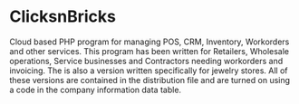 # ClicksnBricks
Cloud based PHP program for managing POS, CRM, Inventory, Workorders and other services. This program has been written for Retailers, Wholesale operations, Service businesses and Contractors needing workorders and invoicing. The is also a version written specifically for jewelry stores. All of these versions are contained in the distribution file and are turned on using a code in the company information data table. 
